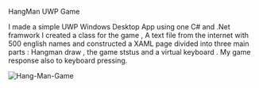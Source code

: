 HangMan UWP Game

I made a simple UWP Windows Desktop App using one C# and .Net framwork
I created a class for the game , A text file from the internet with 500 english names and constructed a XAML page
divided into three main parts : Hangman draw , the game ststus and a virtual keyboard .
My game response also to keyboard pressing.

![Hang-Man-Game](https://user-images.githubusercontent.com/91791115/174874902-646e7e9d-bfe9-4ed5-b81d-ee927f2ee4c1.png)
